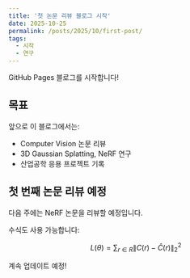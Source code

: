 ```yaml
---
title: '첫 논문 리뷰 블로그 시작'
date: 2025-10-25
permalink: /posts/2025/10/first-post/
tags:
  - 시작
  - 연구
---
```


GitHub Pages 블로그를 시작합니다!

## 목표

앞으로 이 블로그에서는:

- Computer Vision 논문 리뷰
- 3D Gaussian Splatting, NeRF 연구
- 산업공학 응용 프로젝트 기록

## 첫 번째 논문 리뷰 예정

다음 주에는 NeRF 논문을 리뷰할 예정입니다.

수식도 사용 가능합니다:

$$
L(\theta) = \sum_{r \in R} \| C(r) - \hat{C}(r) \|_2^2
$$

계속 업데이트 예정!
